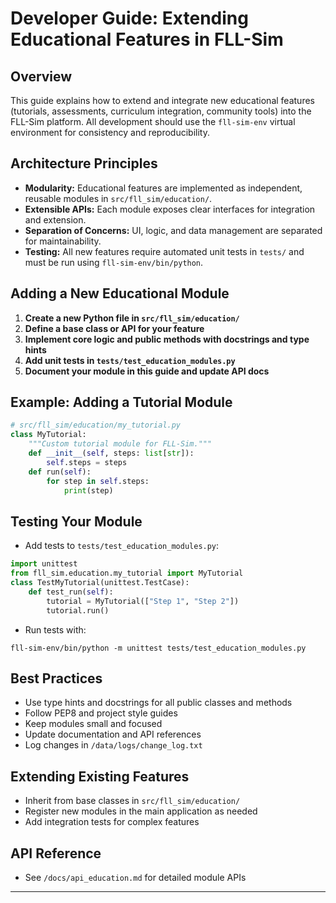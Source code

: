 # Developer Guide: Extending Educational Features in FLL-Sim

## Overview
This guide explains how to extend and integrate new educational features (tutorials, assessments, curriculum integration, community tools) into the FLL-Sim platform. All development should use the `fll-sim-env` virtual environment for consistency and reproducibility.

## Architecture Principles
- **Modularity:** Educational features are implemented as independent, reusable modules in `src/fll_sim/education/`.
- **Extensible APIs:** Each module exposes clear interfaces for integration and extension.
- **Separation of Concerns:** UI, logic, and data management are separated for maintainability.
- **Testing:** All new features require automated unit tests in `tests/` and must be run using `fll-sim-env/bin/python`.

## Adding a New Educational Module
1. **Create a new Python file in `src/fll_sim/education/`**
2. **Define a base class or API for your feature**
3. **Implement core logic and public methods with docstrings and type hints**
4. **Add unit tests in `tests/test_education_modules.py`**
5. **Document your module in this guide and update API docs**

## Example: Adding a Tutorial Module
```python
# src/fll_sim/education/my_tutorial.py
class MyTutorial:
    """Custom tutorial module for FLL-Sim."""
    def __init__(self, steps: list[str]):
        self.steps = steps
    def run(self):
        for step in self.steps:
            print(step)
```

## Testing Your Module
- Add tests to `tests/test_education_modules.py`:
```python
import unittest
from fll_sim.education.my_tutorial import MyTutorial
class TestMyTutorial(unittest.TestCase):
    def test_run(self):
        tutorial = MyTutorial(["Step 1", "Step 2"])
        tutorial.run()
```
- Run tests with:
```
fll-sim-env/bin/python -m unittest tests/test_education_modules.py
```

## Best Practices
- Use type hints and docstrings for all public classes and methods
- Follow PEP8 and project style guides
- Keep modules small and focused
- Update documentation and API references
- Log changes in `/data/logs/change_log.txt`

## Extending Existing Features
- Inherit from base classes in `src/fll_sim/education/`
- Register new modules in the main application as needed
- Add integration tests for complex features

## API Reference
- See `/docs/api_education.md` for detailed module APIs

---
